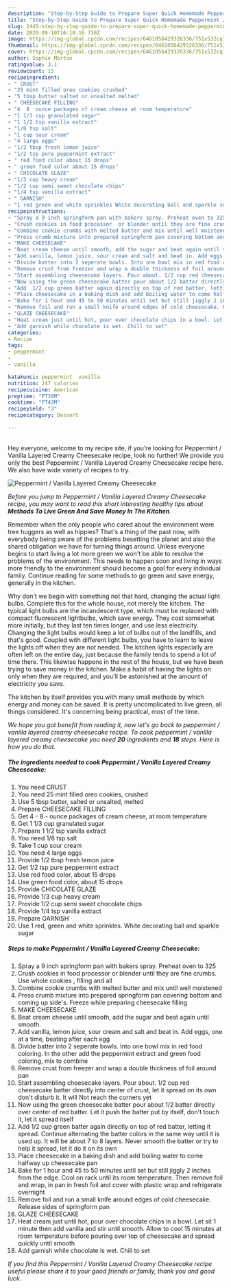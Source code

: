 ```yaml
---
description: "Step-by-Step Guide to Prepare Super Quick Homemade Peppermint / Vanilla Layered Creamy Cheesecake"
title: "Step-by-Step Guide to Prepare Super Quick Homemade Peppermint / Vanilla Layered Creamy Cheesecake"
slug: 2445-step-by-step-guide-to-prepare-super-quick-homemade-peppermint-vanilla-layered-creamy-cheesecake
date: 2020-09-10T16:10:16.730Z
image: https://img-global.cpcdn.com/recipes/6461056429326336/751x532cq70/peppermint-vanilla-layered-creamy-cheesecake-recipe-main-photo.jpg
thumbnail: https://img-global.cpcdn.com/recipes/6461056429326336/751x532cq70/peppermint-vanilla-layered-creamy-cheesecake-recipe-main-photo.jpg
cover: https://img-global.cpcdn.com/recipes/6461056429326336/751x532cq70/peppermint-vanilla-layered-creamy-cheesecake-recipe-main-photo.jpg
author: Sophie Morton
ratingvalue: 3.1
reviewcount: 15
recipeingredient:
- " CRUST"
- "25 mint filled oreo cookies crushed"
- "5 tbsp butter salted or unsalted melted"
- " CHEESECAKE FILLING"
- "4  8  ounce packages of cream cheese at room temperature"
- "1 1/3 cup granulated sugar"
- "1 1/2 tsp vanilla extract"
- "1/8 tsp salt"
- "1 cup sour cream"
- "4 large eggs"
- "1/2 tbsp fresh lemon juice"
- "1/2 tsp pure peppermint extract"
- " red food color about 15 drops"
- " green food color about 15 drops"
- " CHICOLATE GLAZE"
- "1/3 cup heavy cream"
- "1/2 cup semi sweet chocolate chips"
- "1/4 tsp vanilla extract"
- " GARNISH"
- "1 red green and white sprinkles White decorating ball and sparkle sugar"
recipeinstructions:
- "Spray a 9 inch springform pan with bakers spray. Preheat oven to 325"
- "Crush cookies in food processor  or blender until they are fine crumbs. Use whole cookies , filling and all"
- "Combine cookie crumbs with melted butter and mix until well moistened"
- "Press crumb mixture into prepared springform pan covering bottom and coming up side&#39;s. Freeze while preparing  cheesecake filling"
- "MAKE CHEESECAKE"
- "Beat cream cheese until smooth, add the sugar and beat again until smooth."
- "Add vanilla, lemon juice, sour cream and salt and beat in. Add eggs, one at a time, beating after each egg"
- "Divide batter into 2 seperate bowls. Into one bowl mix in red food coloring. In the other add the peppermint extract and green food coloring,  mix to combine"
- "Remove crust from freezer and wrap a double thickness of foil around pan"
- "Start assembling cheesecake layers. Pour about. 1/2 cup red cheesecake batter directly into center of crust, let it spread on its own don&#39;t disturb it. It will Not reach the corners yet"
- "Now using the green cheesecake batter pour about 1/2 batter directly over center of red batter. Let it push the batter put by itself, don&#39;t touch it, let it spread itself"
- "Add  1/2 cup green batter again directly on top of red batter, letting it spread. Continue alternating the batter colors in the same way until it is used up. It will be about 7 to 8 layers. Never smooth the batter or try to help it spread, let it do it on its own"
- "Place cheesecake in a baking dish and add boiling water to come halfway up cheesecake pan"
- "Bake for 1 hour and 45 to 50 minutes until set but still jiggly 2 inches from the edge. Cool on rack until its room temperature. Then remove foil and wrap, in pan in fresh foil and cover with plastic wrap and refrigerate  overnight"
- "Remove foil and run a small knife around edges of cold cheesecake. Release  sides of springform pan"
- "GLAZE CHEESECAKE"
- "Heat cream just until hot, pour over chocolate chips in a bowl. Let sit 1 minute then add vanilla and stir until smooth. Allow to cool 15 minutes at room temperature before pouring over top of cheesecake and spread quickly until smooth"
- "Add garnish while chocolate is wet. Chill to set"
categories:
- Recipe
tags:
- peppermint
- 
- vanilla

katakunci: peppermint  vanilla 
nutrition: 247 calories
recipecuisine: American
preptime: "PT30M"
cooktime: "PT43M"
recipeyield: "3"
recipecategory: Dessert

---
```

<br>
Hey everyone, welcome to my recipe site, if you're looking for Peppermint / Vanilla Layered Creamy Cheesecake recipe, look no further! We provide you only the best Peppermint / Vanilla Layered Creamy Cheesecake recipe here. We also have wide variety of recipes to try.
<br>


![Peppermint / Vanilla Layered Creamy Cheesecake](https://img-global.cpcdn.com/recipes/6461056429326336/751x532cq70/peppermint-vanilla-layered-creamy-cheesecake-recipe-main-photo.jpg)

<i>Before you jump to Peppermint / Vanilla Layered Creamy Cheesecake recipe, you may want to read this short interesting healthy tips about 
<strong>Methods To Live Green And Save Money In The Kitchen</strong>.</i>
</br>

Remember when the only people who cared about the environment were tree huggers as well as hippies? That's a thing of the past now, with everybody being aware of the problems besetting the planet and also the shared obligation we have for turning things around. Unless everyone begins to start living a lot more green we won't be able to resolve the problems of the environment. This needs to happen soon and living in ways more friendly to the environment should become a goal for every individual family. Continue reading for some methods to go green and save energy, generally in the kitchen.

Why don't we begin with something not that hard, changing the actual light bulbs. Complete this for the whole house, not merely the kitchen. The typical light bulbs are the incandescent type, which must be replaced with compact fluorescent lightbulbs, which save energy. They cost somewhat more initially, but they last ten times longer, and use less electricity. Changing the light bulbs would keep a lot of bulbs out of the landfills, and that's good. Coupled with different light bulbs, you have to learn to leave the lights off when they are not needed. The kitchen lights especially are often left on the entire day, just because the family tends to spend a lot of time there. This likewise happens in the rest of the house, but we have been trying to save money in the kitchen. Make a habit of having the lights on only when they are required, and you'll be astonished at the amount of electricity you save.

The kitchen by itself provides you with many small methods by which energy and money can be saved. It is pretty uncomplicated to live green, all things considered. It's concerning being practical, most of the time.


<i>We hope you got benefit from reading it, now let's go back to peppermint / vanilla layered creamy cheesecake recipe. To cook peppermint / vanilla layered creamy cheesecake you need <strong>20</strong> ingredients and <strong>18</strong> steps. Here is how you do that.
</i>

##### The ingredients needed to cook Peppermint / Vanilla Layered Creamy Cheesecake:

1. You need  CRUST
1. You need 25 mint filled oreo cookies, crushed
1. Use 5 tbsp butter, salted or unsalted, melted
1. Prepare  CHEESECAKE FILLING
1. Get 4 - 8 - ounce packages of cream cheese, at room temperature
1. Get 1 1/3 cup granulated sugar
1. Prepare 1 1/2 tsp vanilla extract
1. You need 1/8 tsp salt
1. Take 1 cup sour cream
1. You need 4 large eggs
1. Provide 1/2 tbsp fresh lemon juice
1. Get 1/2 tsp pure peppermint extract
1. Use  red food color, about 15 drops
1. Use  green food color, about 15 drops
1. Provide  CHICOLATE GLAZE
1. Provide 1/3 cup heavy cream
1. Provide 1/2 cup semi sweet chocolate chips
1. Provide 1/4 tsp vanilla extract
1. Prepare  GARNISH
1. Use 1 red, green and white sprinkles. White decorating ball and sparkle sugar


##### Steps to make Peppermint / Vanilla Layered Creamy Cheesecake:

1. Spray a 9 inch springform pan with bakers spray. Preheat oven to 325
1. Crush cookies in food processor  or blender until they are fine crumbs. Use whole cookies , filling and all
1. Combine cookie crumbs with melted butter and mix until well moistened
1. Press crumb mixture into prepared springform pan covering bottom and coming up side&#39;s. Freeze while preparing  cheesecake filling
1. MAKE CHEESECAKE
1. Beat cream cheese until smooth, add the sugar and beat again until smooth.
1. Add vanilla, lemon juice, sour cream and salt and beat in. Add eggs, one at a time, beating after each egg
1. Divide batter into 2 seperate bowls. Into one bowl mix in red food coloring. In the other add the peppermint extract and green food coloring,  mix to combine
1. Remove crust from freezer and wrap a double thickness of foil around pan
1. Start assembling cheesecake layers. Pour about. 1/2 cup red cheesecake batter directly into center of crust, let it spread on its own don&#39;t disturb it. It will Not reach the corners yet
1. Now using the green cheesecake batter pour about 1/2 batter directly over center of red batter. Let it push the batter put by itself, don&#39;t touch it, let it spread itself
1. Add  1/2 cup green batter again directly on top of red batter, letting it spread. Continue alternating the batter colors in the same way until it is used up. It will be about 7 to 8 layers. Never smooth the batter or try to help it spread, let it do it on its own
1. Place cheesecake in a baking dish and add boiling water to come halfway up cheesecake pan
1. Bake for 1 hour and 45 to 50 minutes until set but still jiggly 2 inches from the edge. Cool on rack until its room temperature. Then remove foil and wrap, in pan in fresh foil and cover with plastic wrap and refrigerate  overnight
1. Remove foil and run a small knife around edges of cold cheesecake. Release  sides of springform pan
1. GLAZE CHEESECAKE
1. Heat cream just until hot, pour over chocolate chips in a bowl. Let sit 1 minute then add vanilla and stir until smooth. Allow to cool 15 minutes at room temperature before pouring over top of cheesecake and spread quickly until smooth
1. Add garnish while chocolate is wet. Chill to set


<i>If you find this Peppermint / Vanilla Layered Creamy Cheesecake recipe useful please share it to your good friends or family, thank you and good luck.</i>
